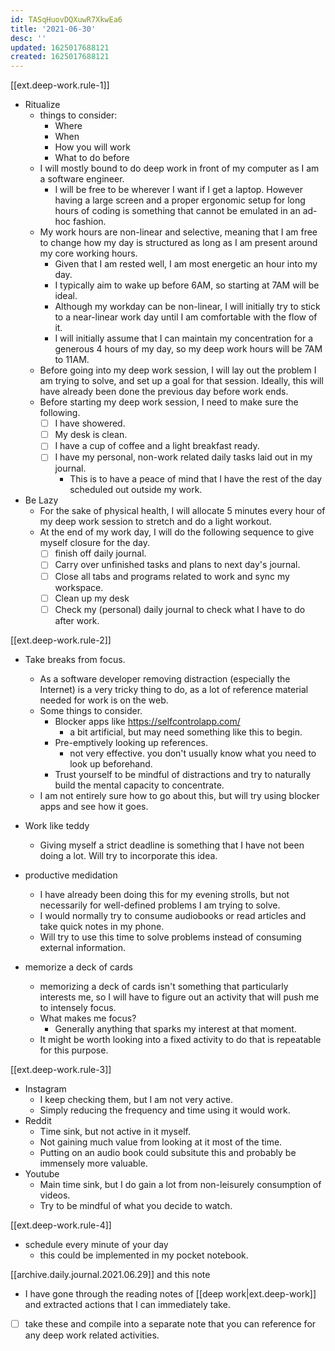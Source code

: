 ```yaml
---
id: TASqHuovDQXuwR7XkwEa6
title: '2021-06-30'
desc: ''
updated: 1625017688121
created: 1625017688121
---
```


[[ext.deep-work.rule-1]]

- Ritualize
  - things to consider: 
    - Where
    - When
    - How you will work
    - What to do before
  - I will mostly bound to do deep work in front of my computer as I am a software engineer.
    - I will be free to be wherever I want if I get a laptop. However having a large screen and a proper ergonomic setup for long hours of coding is something that cannot be emulated in an ad-hoc fashion.
  - My work hours are non-linear and selective, meaning that I am free to change how my day is structured as long as I am present around my core working hours.
    - Given that I am rested well, I am most energetic an hour into my day.
    - I typically aim to wake up before 6AM, so starting at 7AM will be ideal.
    - Although my workday can be non-linear, I will initially try to stick to a near-linear work day until I am comfortable with the flow of it.
    - I will initially assume that I can maintain my concentration for a generous 4 hours of my day, so my deep work hours will be 7AM to 11AM.
  - Before going into my deep work session, I will lay out the problem I am trying to solve, and set up a goal for that session. Ideally, this will have already been done the previous day before work ends.
  - Before starting my deep work session, I need to make sure the following.
    - [ ] I have showered.
    - [ ] My desk is clean.
    - [ ] I have a cup of coffee and a light breakfast ready.
    - [ ] I have my personal, non-work related daily tasks laid out in my journal.
      - This is to have a peace of mind that I have the rest of the day scheduled out outside my work.

- Be Lazy
  - For the sake of physical health, I will allocate 5 minutes every hour of my deep work session to stretch and do a light workout.
  - At the end of my work day, I will do the following sequence to give myself closure for the day.
    - [ ] finish off daily journal.
    - [ ] Carry over unfinished tasks and plans to next day's journal.
    - [ ] Close all tabs and programs related to work and sync my workspace.
    - [ ] Clean up my desk 
    - [ ] Check my (personal) daily journal to check what I have to do after work.

[[ext.deep-work.rule-2]]

- Take breaks from focus.
  - As a software developer removing distraction (especially the Internet) is a very tricky thing to do, as a lot of reference material needed for work is on the web.
  - Some things to consider.
    - Blocker apps like https://selfcontrolapp.com/
      - a bit artificial, but may need something like this to begin.
    - Pre-emptively looking up references.
      - not very effective. you don't usually know what you need to look up beforehand.
    - Trust yourself to be mindful of distractions and try to naturally build the mental capacity to concentrate.
  - I am not entirely sure how to go about this, but will try using blocker apps and see how it goes.

- Work like teddy
  - Giving myself a strict deadline is something that I have not been doing a lot. Will try to incorporate this idea.

- productive medidation
  - I have already been doing this for my evening strolls, but not necessarily for well-defined problems I am trying to solve.
  - I would normally try to consume audiobooks or read articles and take quick notes in my phone.
  - Will try to use this time to solve problems instead of consuming external information.

- memorize a deck of cards
  - memorizing a deck of cards isn't something that particularly interests me, so I will have to figure out an activity that will push me to intensely focus.
  - What makes me focus?
    - Generally anything that sparks my interest at that moment.
  - It might be worth looking into a fixed activity to do that is repeatable for this purpose.
  
[[ext.deep-work.rule-3]]
- Instagram
  - I keep checking them, but I am not very active.
  - Simply reducing the frequency and time using it would work.
- Reddit
  - Time sink, but not active in it myself.
  - Not gaining much value from looking at it most of the time.
  - Putting on an audio book could subsitute this and probably be immensely more valuable.
- Youtube
  - Main time sink, but I do gain a lot from non-leisurely consumption of videos.
  - Try to be mindful of what you decide to watch.

[[ext.deep-work.rule-4]]
- schedule every minute of your day
  - this could be implemented in my pocket notebook.


[[archive.daily.journal.2021.06.29]] and this note
- I have gone through the reading notes of [[deep work|ext.deep-work]] and extracted actions that I can immediately take.
- [ ] take these and compile into a separate note that you can reference for any deep work related activities.
